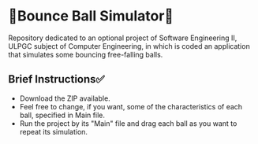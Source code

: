 # 🏐Bounce Ball Simulator🏐

Repository dedicated to an optional project of Software Engineering II,
ULPGC subject of Computer Engineering, in which is coded an application
that simulates some bouncing free-falling balls.

## Brief Instructions✅
- Download the ZIP available.
- Feel free to change, if you want, some of the characteristics of each ball, specified in Main file.
- Run the project by its "Main" file and drag each ball as you want to repeat its simulation.
